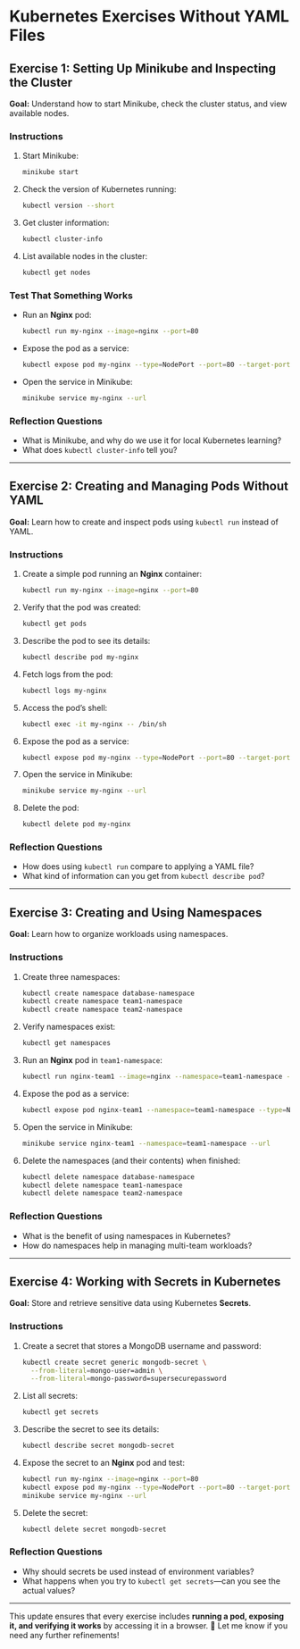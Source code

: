 # Kubernetes Exercises Without YAML Files

## **Exercise 1: Setting Up Minikube and Inspecting the Cluster**
**Goal:** Understand how to start Minikube, check the cluster status, and view available nodes.

### **Instructions**
1. Start Minikube:
   ```bash
   minikube start
   ```
2. Check the version of Kubernetes running:
   ```bash
   kubectl version --short
   ```
3. Get cluster information:
   ```bash
   kubectl cluster-info
   ```
4. List available nodes in the cluster:
   ```bash
   kubectl get nodes
   ```

### **Test That Something Works**
- Run an **Nginx** pod:
  ```bash
  kubectl run my-nginx --image=nginx --port=80
  ```
- Expose the pod as a service:
  ```bash
  kubectl expose pod my-nginx --type=NodePort --port=80 --target-port=80
  ```
- Open the service in Minikube:
  ```bash
  minikube service my-nginx --url
  ```

### **Reflection Questions**
- What is Minikube, and why do we use it for local Kubernetes learning?
- What does `kubectl cluster-info` tell you?

---

## **Exercise 2: Creating and Managing Pods Without YAML**
**Goal:** Learn how to create and inspect pods using `kubectl run` instead of YAML.

### **Instructions**
1. Create a simple pod running an **Nginx** container:
   ```bash
   kubectl run my-nginx --image=nginx --port=80
   ```
2. Verify that the pod was created:
   ```bash
   kubectl get pods
   ```
3. Describe the pod to see its details:
   ```bash
   kubectl describe pod my-nginx
   ```
4. Fetch logs from the pod:
   ```bash
   kubectl logs my-nginx
   ```
5. Access the pod’s shell:
   ```bash
   kubectl exec -it my-nginx -- /bin/sh
   ```
6. Expose the pod as a service:
   ```bash
   kubectl expose pod my-nginx --type=NodePort --port=80 --target-port=80
   ```
7. Open the service in Minikube:
   ```bash
   minikube service my-nginx --url
   ```
8. Delete the pod:
   ```bash
   kubectl delete pod my-nginx
   ```

### **Reflection Questions**
- How does using `kubectl run` compare to applying a YAML file?
- What kind of information can you get from `kubectl describe pod`?

---

## **Exercise 3: Creating and Using Namespaces**
**Goal:** Learn how to organize workloads using namespaces.

### **Instructions**
1. Create three namespaces:
   ```bash
   kubectl create namespace database-namespace
   kubectl create namespace team1-namespace
   kubectl create namespace team2-namespace
   ```
2. Verify namespaces exist:
   ```bash
   kubectl get namespaces
   ```
3. Run an **Nginx** pod in `team1-namespace`:
   ```bash
   kubectl run nginx-team1 --image=nginx --namespace=team1-namespace --port=80
   ```
4. Expose the pod as a service:
   ```bash
   kubectl expose pod nginx-team1 --namespace=team1-namespace --type=NodePort --port=80 --target-port=80
   ```
5. Open the service in Minikube:
   ```bash
   minikube service nginx-team1 --namespace=team1-namespace --url
   ```
6. Delete the namespaces (and their contents) when finished:
   ```bash
   kubectl delete namespace database-namespace
   kubectl delete namespace team1-namespace
   kubectl delete namespace team2-namespace
   ```

### **Reflection Questions**
- What is the benefit of using namespaces in Kubernetes?
- How do namespaces help in managing multi-team workloads?

---

## **Exercise 4: Working with Secrets in Kubernetes**
**Goal:** Store and retrieve sensitive data using Kubernetes **Secrets**.

### **Instructions**
1. Create a secret that stores a MongoDB username and password:
   ```bash
   kubectl create secret generic mongodb-secret \
     --from-literal=mongo-user=admin \
     --from-literal=mongo-password=supersecurepassword
   ```
2. List all secrets:
   ```bash
   kubectl get secrets
   ```
3. Describe the secret to see its details:
   ```bash
   kubectl describe secret mongodb-secret
   ```
4. Expose the secret to an **Nginx** pod and test:
   ```bash
   kubectl run my-nginx --image=nginx --port=80
   kubectl expose pod my-nginx --type=NodePort --port=80 --target-port=80
   minikube service my-nginx --url
   ```
5. Delete the secret:
   ```bash
   kubectl delete secret mongodb-secret
   ```

### **Reflection Questions**
- Why should secrets be used instead of environment variables?
- What happens when you try to `kubectl get secrets`—can you see the actual values?

---

This update ensures that every exercise includes **running a pod, exposing it, and verifying it works** by accessing it in a browser. 🚀 Let me know if you need any further refinements!